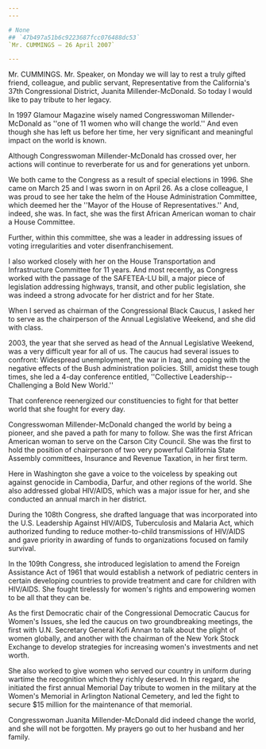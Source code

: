 ```yaml
---
---

# None
## `47b497a51b6c9223687fcc076488dc53`
`Mr. CUMMINGS — 26 April 2007`

---
```



Mr. CUMMINGS. Mr. Speaker, on Monday we will lay to rest a truly 
gifted friend, colleague, and public servant, Representative from the 
California's 37th Congressional District, Juanita Millender-McDonald. 
So today I would like to pay tribute to her legacy.

In 1997 Glamour Magazine wisely named Congresswoman Millender-
McDonald as ''one of 11 women who will change the world.'' And even 
though she has left us before her time, her very significant and 
meaningful impact on the world is known.

Although Congresswoman Millender-McDonald has crossed over, her 
actions will continue to reverberate for us and for generations yet 
unborn.

We both came to the Congress as a result of special elections in 
1996. She came on March 25 and I was sworn in on April 26. As a close 
colleague, I was proud to see her take the helm of the House 
Administration Committee, which deemed her the ''Mayor of the House of 
Representatives.'' And, indeed, she was. In fact, she was the first 
African American woman to chair a House Committee.

Further, within this committee, she was a leader in addressing issues 
of voting irregularities and voter disenfranchisement.

I also worked closely with her on the House Transportation and 
Infrastructure Committee for 11 years. And most recently, as Congress 
worked with the passage of the SAFETEA-LU bill, a major piece of 
legislation addressing highways, transit, and other public legislation, 
she was indeed a strong advocate for her district and for her State.

When I served as chairman of the Congressional Black Caucus, I asked 
her to serve as the chairperson of the Annual Legislative Weekend, and 
she did with class.

2003, the year that she served as head of the Annual Legislative 
Weekend, was a very difficult year for all of us. The caucus had 
several issues to confront: Widespread unemployment, the war in Iraq, 
and coping with the negative effects of the Bush administration 
policies. Still, amidst these tough times, she led a 4-day conference 
entitled, ''Collective Leadership--Challenging a Bold New World.''

That conference reenergized our constituencies to fight for that 
better world that she fought for every day.

Congresswoman Millender-McDonald changed the world by being a 
pioneer, and she paved a path for many to follow. She was the first 
African American woman to serve on the Carson City Council. She was the 
first to hold the position of chairperson of two very powerful 
California State Assembly committees, Insurance and Revenue Taxation, 
in her first term.

Here in Washington she gave a voice to the voiceless by speaking out 
against genocide in Cambodia, Darfur, and other regions of the world. 
She also addressed global HIV/AIDS, which was a major issue for her, 
and she conducted an annual march in her district.

During the 108th Congress, she drafted language that was incorporated 
into the U.S. Leadership Against HIV/AIDS, Tuberculosis and Malaria 
Act, which authorized funding to reduce mother-to-child transmissions 
of HIV/AIDS and gave priority in awarding of funds to organizations 
focused on family survival.

In the 109th Congress, she introduced legislation to amend the 
Foreign Assistance Act of 1961 that would establish a network of 
pediatric centers in certain developing countries to provide treatment 
and care for children with HIV/AIDS. She fought tirelessly for women's 
rights and empowering women to be all that they can be.

As the first Democratic chair of the Congressional Democratic Caucus 
for Women's Issues, she led the caucus on two groundbreaking meetings, 
the first with U.N. Secretary General Kofi Annan to talk about the 
plight of women globally, and another with the chairman of the New York 
Stock Exchange to develop strategies for increasing women's investments 
and net worth.

She also worked to give women who served our country in uniform 
during wartime the recognition which they richly deserved. In this 
regard, she initiated the first annual Memorial Day tribute to women in 
the military at the Women's Memorial in Arlington National Cemetery, 
and led the fight to secure $15 million for the maintenance of that 
memorial.

Congresswoman Juanita Millender-McDonald did indeed change the world, 
and she will not be forgotten. My prayers go out to her husband and her 
family.
